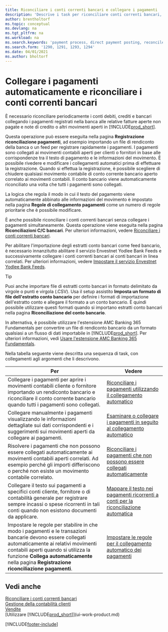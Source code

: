 ```yaml
---
title: Riconciliare i conti correnti bancari e collegare i pagamenti
description: 'Descrive i task per riconciliare conti correnti bancari, conti di contabilità clienti, fornitori, registrazione incassi o spese e per applicare i pagamenti automaticamente.'
author: brentholtorf
ms.topic: conceptual
ms.devlang: na
ms.tgt_pltfrm: na
ms.workload: na
ms.search.keywords: 'payment process, direct payment posting, reconcile payment, expenses, cash receipts'
ms.search.form: '1290, 1291, 1293, 1294'
ms.date: 04/01/2021
ms.author: bholtorf
---
```

# <a name="applying-payments-automatically-and-reconciling-bank-accounts"></a>Collegare i pagamenti automaticamente e riconciliare i conti correnti bancari
È necessario riconciliare periodicamente i conti debiti, crediti e bancari collegando i pagamenti registrati nella banca alle relative fatture aperte non pagate e note di credito o altri movimenti aperti in [!INCLUDE[prod_short](includes/prod_short.md)].  

Questa operazione può essere eseguita nella pagina **Registrazione riconciliazione pagamenti**, ad esempio importando un file di rendiconto della banca o un feed per registrare rapidamente i pagamenti. I pagamenti sono collegati ai movimenti contabili aperti per clienti o fornitori in base alle corrispondenze tra il testo di pagamento e le informazioni del movimento. È possibile rivedere e modificare i collegamenti automatici prima di effettuare la registrazione. Quando si effettua la registrazione, è possibile scegliere di chiudere qualsiasi movimento contabile di conto corrente bancario aperto correlato ai movimenti contabili. Il conto bancario viene automaticamente riconciliato una volta che tutti i pagamenti sono collegati.

La logica che regola il modo in cui il testo del pagamento viene automaticamente abbinato alle informazioni del movimento è impostato nella pagina **Regole di collegamento pagamenti** come un numero di regole prioritarie che è possibile modificare.

È anche possibile riconciliare i conti correnti bancari senza collegare i pagamenti simultaneamente. Questa operazione viene eseguita nella pagina **Riconciliazioni C/C bancari**. Per ulteriori informazioni, vedere [Riconciliare i conti correnti bancari](bank-how-reconcile-bank-accounts-separately.md).   

Per abilitare l'importazione degli estratti conto bancari come feed bancario, è necessario innanzitutto abilitare il servizio Envestnet Yodlee Bank Feeds e successivamente collegare i conti correnti bancari ai conti bancari in linea correlati. Per ulteriori informazioni, vedere [Impostare il servizio Envestnet Yodlee Bank Feeds](bank-how-setup-bank-statement-service.md).  

> [!TIP]
> Puoi anche importare file di estratti conto bancari in formato delimitato da virgole o punti e virgola (.CSV). Usa il setup assistito **Imposta un formato di file dell'estratto conto bancario** per definire i formati di importazione dell'estratto conto e allegare il formato a un conto bancario. È quindi possibile utilizzare questi formati quando si importano estratti conto bancari nella pagina **Riconciliazione del conto bancario**.

In alternativa, è possibile utilizzare l'estensione AMC Banking 365 Fundamentals per convertire un file di rendiconto bancario da un formato qualsiasi a un flusso di dati importabile in [!INCLUDE[prod_short](includes/prod_short.md)]. Per ulteriori informazioni, vedi [Usare l'estensione AMC Banking 365 Fundamentals](ui-extensions-amc-banking.md).  

Nella tabella seguente viene descritta una sequenza di task, con collegamenti agli argomenti che li descrivono.  

| Per | Vedere |
| --- | --- |
| Collegare i pagamenti per aprire i movimenti contabili cliente o fornitore importando un rendiconto bancario e riconciliare il conto corrente bancario quando tutti i pagamenti sono collegati. |[Riconciliare i pagamenti utilizzando il collegamento automatico](receivables-how-reconcile-payments-auto-application.md) |
| Collegare manualmente i pagamenti visualizzando le informazioni dettagliate sui dati corrispondenti e i suggerimenti sui movimenti aperti da collegare ai pagamenti. |[Esaminare o collegare i pagamenti in seguito al collegamento automatico](receivables-how-review-apply-payments-auto-application.md) |
| Risolvere i pagamenti che non possono essere collegati automaticamente ai movimenti contabili aperti correlati. Ad esempio perché gli importi differiscono o perché non esiste un movimento contabile correlato. |[Riconciliare i pagamenti che non possono essere collegati automaticamente](receivables-how-reconcile-payments-cannot-apply-auto.md) |
| Collegare il testo sui pagamenti a specifici conti cliente, fornitore o di contabilità generale per registrare sempre incassi o spese ricorrenti in tali conti quando non esistono documenti da applicare. |[Mappare il testo nei pagamenti ricorrenti a conti per la riconciliazione automatica](receivables-how-map-text-recurring-payments-accounts-auto-reconcilliation.md) |
|Impostare le regole per stabilire in che modo i pagamenti e le transazioni bancarie devono essere collegati automaticamente ai relativi movimenti contabili aperti quando si utilizza la funzione **Collega automaticamente** nella pagina **Registrazione riconciliazione pagamenti**.|[Impostare le regole per il collegamento automatico dei pagamenti](receivables-how-set-up-payment-application-rules.md)|

## <a name="see-also"></a>Vedi anche
[Riconciliare i conti correnti bancari](bank-how-reconcile-bank-accounts-separately.md)  
[Gestione della contabilità clienti](receivables-manage-receivables.md)  
[Vendite](sales-manage-sales.md)  
[Utilizzare [!INCLUDE[prod_short](includes/prod_short.md)]](ui-work-product.md)


[!INCLUDE[footer-include](includes/footer-banner.md)]
